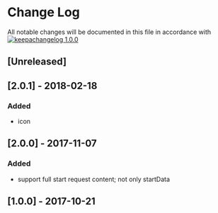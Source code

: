 # Change Log

All notable changes will be documented in this file in accordance with
[![keepachangelog 1.0.0](https://img.shields.io/badge/keepachangelog-1.0.0-brightgreen.svg)](http://keepachangelog.com/en/1.0.0/)

## \[Unreleased]

## \[2.0.1] - 2018-02-18

### Added

- icon

## \[2.0.0] - 2017-11-07

### Added

- support full start request content; not only startData

## \[1.0.0] - 2017-10-21

